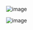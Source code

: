 
![image](https://github.com/user-attachments/assets/f4703899-7fb2-4ef1-8d73-bc26446b27cd)



![image](https://github.com/user-attachments/assets/57087b41-ee5b-49fd-b7c1-268ab12761e1)

